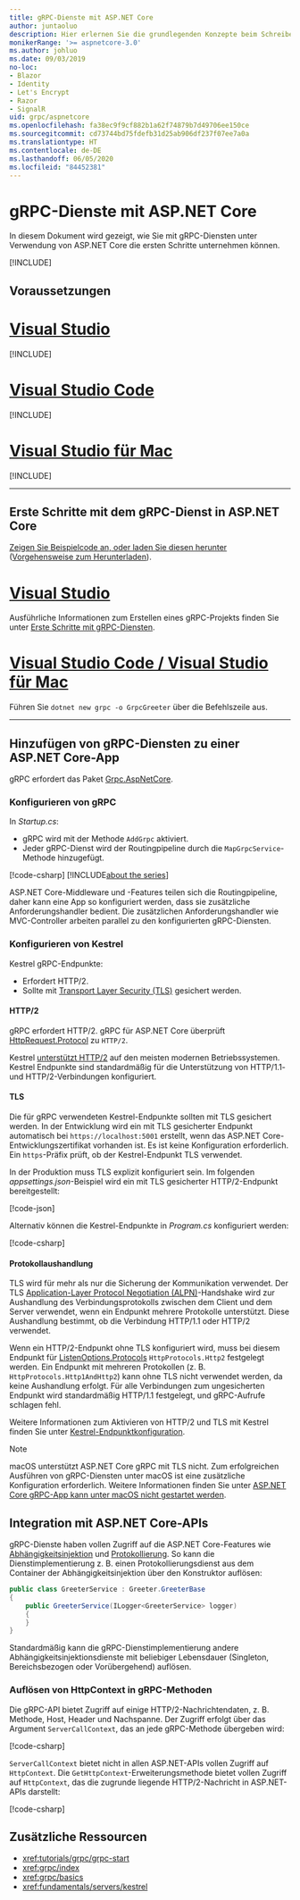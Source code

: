 ```yaml
---
title: gRPC-Dienste mit ASP.NET Core
author: juntaoluo
description: Hier erlernen Sie die grundlegenden Konzepte beim Schreiben von gRPC-Diensten mit ASP.NET Core.
monikerRange: '>= aspnetcore-3.0'
ms.author: johluo
ms.date: 09/03/2019
no-loc:
- Blazor
- Identity
- Let's Encrypt
- Razor
- SignalR
uid: grpc/aspnetcore
ms.openlocfilehash: fa38ec9f9cf882b1a62f74879b7d49706ee150ce
ms.sourcegitcommit: cd73744bd75fdefb31d25ab906df237f07ee7a0a
ms.translationtype: HT
ms.contentlocale: de-DE
ms.lasthandoff: 06/05/2020
ms.locfileid: "84452381"
---
```

# <a name="grpc-services-with-aspnet-core"></a>gRPC-Dienste mit ASP.NET Core

In diesem Dokument wird gezeigt, wie Sie mit gRPC-Diensten unter Verwendung von ASP.NET Core die ersten Schritte unternehmen können.

[!INCLUDE[](~/includes/gRPCazure.md)]

## <a name="prerequisites"></a>Voraussetzungen

# <a name="visual-studio"></a>[Visual Studio](#tab/visual-studio)

[!INCLUDE[](~/includes/net-core-prereqs-vs-3.0.md)]

# <a name="visual-studio-code"></a>[Visual Studio Code](#tab/visual-studio-code)

[!INCLUDE[](~/includes/net-core-prereqs-vsc-3.0.md)]

# <a name="visual-studio-for-mac"></a>[Visual Studio für Mac](#tab/visual-studio-mac)

[!INCLUDE[](~/includes/net-core-prereqs-mac-3.0.md)]

---

## <a name="get-started-with-grpc-service-in-aspnet-core"></a>Erste Schritte mit dem gRPC-Dienst in ASP.NET Core

[Zeigen Sie Beispielcode an, oder laden Sie diesen herunter](https://github.com/dotnet/AspNetCore.Docs/tree/master/aspnetcore/tutorials/grpc/grpc-start/sample) ([Vorgehensweise zum Herunterladen](xref:index#how-to-download-a-sample)).

# <a name="visual-studio"></a>[Visual Studio](#tab/visual-studio)

Ausführliche Informationen zum Erstellen eines gRPC-Projekts finden Sie unter [Erste Schritte mit gRPC-Diensten](xref:tutorials/grpc/grpc-start).

# <a name="visual-studio-code--visual-studio-for-mac"></a>[Visual Studio Code / Visual Studio für Mac](#tab/visual-studio-code+visual-studio-mac)

Führen Sie `dotnet new grpc -o GrpcGreeter` über die Befehlszeile aus.

---

## <a name="add-grpc-services-to-an-aspnet-core-app"></a>Hinzufügen von gRPC-Diensten zu einer ASP.NET Core-App

gRPC erfordert das Paket [Grpc.AspNetCore](https://www.nuget.org/packages/Grpc.AspNetCore).

### <a name="configure-grpc"></a>Konfigurieren von gRPC

In *Startup.cs*:

* gRPC wird mit der Methode `AddGrpc` aktiviert.
* Jeder gRPC-Dienst wird der Routingpipeline durch die `MapGrpcService`-Methode hinzugefügt.

[!code-csharp[](~/tutorials/grpc/grpc-start/sample/GrpcGreeter/Startup.cs?name=snippet&highlight=7,24)]
[!INCLUDE[about the series](~/includes/code-comments-loc.md)]

ASP.NET Core-Middleware und -Features teilen sich die Routingpipeline, daher kann eine App so konfiguriert werden, dass sie zusätzliche Anforderungshandler bedient. Die zusätzlichen Anforderungshandler wie MVC-Controller arbeiten parallel zu den konfigurierten gRPC-Diensten.

### <a name="configure-kestrel"></a>Konfigurieren von Kestrel

Kestrel gRPC-Endpunkte:

* Erfordert HTTP/2.
* Sollte mit [Transport Layer Security (TLS)](https://tools.ietf.org/html/rfc5246) gesichert werden.

#### <a name="http2"></a>HTTP/2

gRPC erfordert HTTP/2. gRPC für ASP.NET Core überprüft [HttpRequest.Protocol](xref:Microsoft.AspNetCore.Http.HttpRequest.Protocol*) zu `HTTP/2`.

Kestrel [unterstützt HTTP/2](xref:fundamentals/servers/kestrel#http2-support) auf den meisten modernen Betriebssystemen. Kestrel Endpunkte sind standardmäßig für die Unterstützung von HTTP/1.1- und HTTP/2-Verbindungen konfiguriert.

#### <a name="tls"></a>TLS

Die für gRPC verwendeten Kestrel-Endpunkte sollten mit TLS gesichert werden. In der Entwicklung wird ein mit TLS gesicherter Endpunkt automatisch bei `https://localhost:5001` erstellt, wenn das ASP.NET Core-Entwicklungszertifikat vorhanden ist. Es ist keine Konfiguration erforderlich. Ein `https`-Präfix prüft, ob der Kestrel-Endpunkt TLS verwendet.

In der Produktion muss TLS explizit konfiguriert sein. Im folgenden *appsettings.json*-Beispiel wird ein mit TLS gesicherter HTTP/2-Endpunkt bereitgestellt:

[!code-json[](~/grpc/aspnetcore/sample/appsettings.json?highlight=4)]

Alternativ können die Kestrel-Endpunkte in *Program.cs* konfiguriert werden:

[!code-csharp[](~/grpc/aspnetcore/sample/Program.cs?highlight=7&name=snippet)]

#### <a name="protocol-negotiation"></a>Protokollaushandlung

TLS wird für mehr als nur die Sicherung der Kommunikation verwendet. Der TLS [Application-Layer Protocol Negotiation (ALPN)](https://tools.ietf.org/html/rfc7301#section-3)-Handshake wird zur Aushandlung des Verbindungsprotokolls zwischen dem Client und dem Server verwendet, wenn ein Endpunkt mehrere Protokolle unterstützt. Diese Aushandlung bestimmt, ob die Verbindung HTTP/1.1 oder HTTP/2 verwendet.

Wenn ein HTTP/2-Endpunkt ohne TLS konfiguriert wird, muss bei diesem Endpunkt für [ListenOptions.Protocols](xref:fundamentals/servers/kestrel#listenoptionsprotocols) `HttpProtocols.Http2` festgelegt werden. Ein Endpunkt mit mehreren Protokollen (z. B. `HttpProtocols.Http1AndHttp2`) kann ohne TLS nicht verwendet werden, da keine Aushandlung erfolgt. Für alle Verbindungen zum ungesicherten Endpunkt wird standardmäßig HTTP/1.1 festgelegt, und gRPC-Aufrufe schlagen fehl.

Weitere Informationen zum Aktivieren von HTTP/2 und TLS mit Kestrel finden Sie unter [Kestrel-Endpunktkonfiguration](xref:fundamentals/servers/kestrel#endpoint-configuration).

> [!NOTE]
> macOS unterstützt ASP.NET Core gRPC mit TLS nicht. Zum erfolgreichen Ausführen von gRPC-Diensten unter macOS ist eine zusätzliche Konfiguration erforderlich. Weitere Informationen finden Sie unter [ASP.NET Core gRPC-App kann unter macOS nicht gestartet werden](xref:grpc/troubleshoot#unable-to-start-aspnet-core-grpc-app-on-macos).

## <a name="integration-with-aspnet-core-apis"></a>Integration mit ASP.NET Core-APIs

gRPC-Dienste haben vollen Zugriff auf die ASP.NET Core-Features wie [Abhängigkeitsinjektion](xref:fundamentals/dependency-injection) und [ Protokollierung](xref:fundamentals/logging/index). So kann die Dienstimplementierung z. B. einen Protokollierungsdienst aus dem Container der Abhängigkeitsinjektion über den Konstruktor auflösen:

```csharp
public class GreeterService : Greeter.GreeterBase
{
    public GreeterService(ILogger<GreeterService> logger)
    {
    }
}
```

Standardmäßig kann die gRPC-Dienstimplementierung andere Abhängigkeitsinjektionsdienste mit beliebiger Lebensdauer (Singleton, Bereichsbezogen oder Vorübergehend) auflösen.

### <a name="resolve-httpcontext-in-grpc-methods"></a>Auflösen von HttpContext in gRPC-Methoden

Die gRPC-API bietet Zugriff auf einige HTTP/2-Nachrichtendaten, z. B. Methode, Host, Header und Nachspanne. Der Zugriff erfolgt über das Argument `ServerCallContext`, das an jede gRPC-Methode übergeben wird:

[!code-csharp[](~/grpc/aspnetcore/sample/GrcpService/GreeterService.cs?highlight=3-4&name=snippet)]

`ServerCallContext` bietet nicht in allen ASP.NET-APIs vollen Zugriff auf `HttpContext`. Die `GetHttpContext`-Erweiterungsmethode bietet vollen Zugriff auf `HttpContext`, das die zugrunde liegende HTTP/2-Nachricht in ASP.NET-APIs darstellt:

[!code-csharp[](~/grpc/aspnetcore/sample/GrcpService/GreeterService2.cs?highlight=6-7&name=snippet)]


## <a name="additional-resources"></a>Zusätzliche Ressourcen

* <xref:tutorials/grpc/grpc-start>
* <xref:grpc/index>
* <xref:grpc/basics>
* <xref:fundamentals/servers/kestrel>
